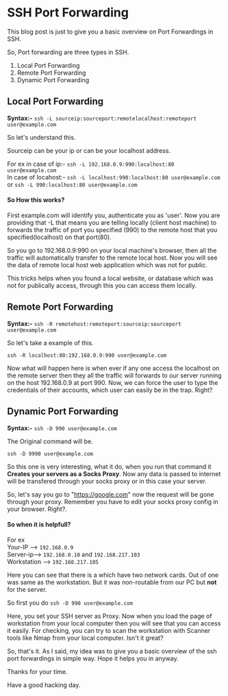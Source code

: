 SSH Port Forwarding
===================

This blog post is just to give you a basic overview on Port Forwardings in SSH.

So, Port forwarding are three types in SSH.

1. Local Port Forwarding
2. Remote Port Forwarding
3. Dynamic Port Forwarding

<h2>Local Port Forwarding</h2>

<b>Syntax:-</b> `ssh -L sourceip:sourceport:remotelocalhost:remoteport user@example.com`

So let's understand this.

Sourceip can be your ip or can be your localhost address.

For ex in case of ip:- `ssh -L 192.168.0.9:990:localhost:80 user@example.com`<br>
In case of locahost:- `ssh -L localhost:990:localhost:80 user@example.com` or `ssh -L 990:localhost:80 user@example.com`

<h4>So How this works?</h4>

First example.com will identify you, authenticate you as 'user'. Now you are providing that -L that means you are telling locally (client host machine) to forwards the traffic of port you specified (990) to
the remote host that you specified(localhost) on that port(80).

So you go to 192.168.0.9:990 on your local machine's browser, then all the traffic will automatically transfer to the remote local host. Now you will see the data of remote local host web application which was not for public.

This tricks helps when you found a local website, or database which was not for publically access, through this you can access them locally.

<h2>Remote Port Forwarding</h2>

<b>Syntax:-</b> `ssh -R remotehost:remoteport:sourceip:sourceport user@example.com`

So let's take a example of this.

`ssh -R localhost:80:192.168.0.9:990 user@example.com`

Now what will happen here is when ever if any one access the localhost on the remote server then they all the traffic will forwards to our server running on the host 192.168.0.9 at port 990.
Now, we can force the user to type the credentials of their accounts, which user can easily be in the trap. Right?

<h2>Dynamic Port Forwarding</h2>

<b>Syntax:-</b> `ssh -D 990 user@example.com`

The Original command will be.

`ssh -D 9990 user@example.com`

So this one is very interesting, what it do, when you run that command it **Creates your servers as a Socks Proxy**. Now any data is passed to internet will be transfered through your socks proxy or in this case your server.

So, let's say you go to "https://google.com" now the request will be gone through your proxy. Remember you have to edit your socks proxy config in your browser. Right?. 

<h4>So when it is helpfull?</h4>

For ex<br>
Your-IP --> `192.168.0.9`<br>
Server-ip--> `192.168.0.10` and `192.168.217.103`<br>
Workstation --> `192.168.217.105` 

Here you can see that there is a which have two network cards. Out of one was same as the workstation. But it was non-routable from our PC but **not** for the server.

So first you do `ssh -D 990 user@example.com`

Here, you set your SSH server as Proxy. Now when you load the page of workstation from your local computer then you will see that you can access it easily. For checking, you can try to scan the workstation with Scanner tools like Nmap from your local computer. Isn't it great? 

So, that's it. As I said, my idea was to give you a basic overview of the ssh port forwardings in simple way. Hope it helps you in anyway.

Thanks for your time.

Have a good hacking day.
